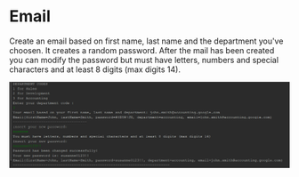 # Email
Create an email based on first name, last name and the department you've choosen.
It creates a random password.
After the mail has been created you can modify the password but must have letters, numbers and special characters and at least 8 digits (max digits 14).

![Screenshot](screenshotEmail.PNG)
